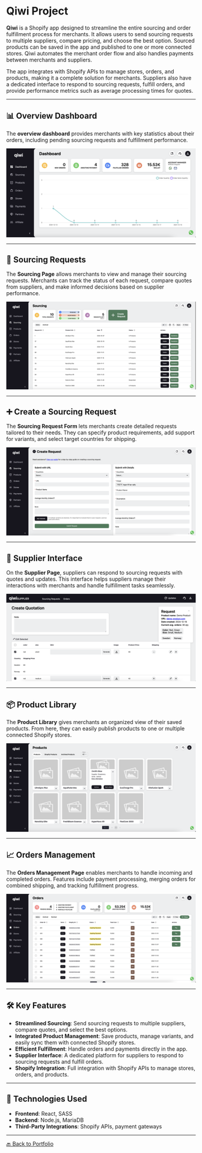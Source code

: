 # Qiwi Project

**Qiwi** is a Shopify app designed to streamline the entire sourcing and order fulfillment process for merchants. It allows users to send sourcing requests to multiple suppliers, compare pricing, and choose the best option. Sourced products can be saved in the app and published to one or more connected stores. Qiwi automates the merchant order flow and also handles payments between merchants and suppliers.

The app integrates with Shopify APIs to manage stores, orders, and products, making it a complete solution for merchants. Suppliers also have a dedicated interface to respond to sourcing requests, fulfill orders, and provide performance metrics such as average processing times for quotes.

---

## 📊 Overview Dashboard  
The **overview dashboard** provides merchants with key statistics about their orders, including pending sourcing requests and fulfillment performance.

![Overview Dashboard](images/qiwi1.png "Qiwi Overview Dashboard")

---

## 🛒 Sourcing Requests  
The **Sourcing Page** allows merchants to view and manage their sourcing requests. Merchants can track the status of each request, compare quotes from suppliers, and make informed decisions based on supplier performance.

![Sourcing Requests](images/qiwi4.png "Qiwi Sourcing Requests Page")

---

## ➕ Create a Sourcing Request  
The **Sourcing Request Form** lets merchants create detailed requests tailored to their needs. They can specify product requirements, add support for variants, and select target countries for shipping.

![Create Sourcing Request](images/qiwi2.png "Qiwi Create Sourcing Request Page")

---

## 🏢 Supplier Interface  
On the **Supplier Page**, suppliers can respond to sourcing requests with quotes and updates. This interface helps suppliers manage their interactions with merchants and handle fulfillment tasks seamlessly.

![Supplier Interface](images/qiwi6.png "Qiwi Supplier Interface")

---

## 📦 Product Library  
The **Product Library** gives merchants an organized view of their saved products. From here, they can easily publish products to one or multiple connected Shopify stores.

![Product Library](images/qiwi5.png "Qiwi Product Library")

---

## 📈 Orders Management  
The **Orders Management Page** enables merchants to handle incoming and completed orders. Features include payment processing, merging orders for combined shipping, and tracking fulfillment progress.

![Orders Management](images/qiwi3.png "Qiwi Orders Management Page")

---

## 🛠️ Key Features

- **Streamlined Sourcing**: Send sourcing requests to multiple suppliers, compare quotes, and select the best options.
- **Integrated Product Management**: Save products, manage variants, and easily sync them with connected Shopify stores.
- **Efficient Fulfillment**: Handle orders and payments directly in the app.
- **Supplier Interface**: A dedicated platform for suppliers to respond to sourcing requests and fulfill orders.
- **Shopify Integration**: Full integration with Shopify APIs to manage stores, orders, and products.

---

## 🚀 Technologies Used

- **Frontend**: React, SASS  
- **Backend**: Node.js, MariaDB  
- **Third-Party Integrations**: Shopify APIs, payment gateways  

---

[🔙 Back to Portfolio](../README.md)
